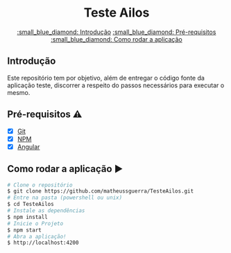 <h1 align="center">
  Teste Ailos
  <br>
</h1>

<p align="center">
  <a href="#introdução">:small_blue_diamond: Introdução</a>
  <a href="#pré-requisitos-warning">:small_blue_diamond: Pré-requisitos</a>
  <a href="#como-rodar-a-aplicação-arrow_forward">:small_blue_diamond: Como rodar a aplicação</a>
</p>

## Introdução
Este repositório tem por objetivo, além de entregar o código fonte da aplicação teste, discorrer a respeito do passos necessários para executar o mesmo.

## Pré-requisitos :warning:

- [x] [Git](https://git-scm.com)
- [x] [NPM](https://www.npmjs.com/)
- [x] [Angular](https://angular.io/)

## Como rodar a aplicação :arrow_forward:

```bash
# Clone o repositório
$ git clone https://github.com/matheussguerra/TesteAilos.git
# Entre na pasta (powershell ou unix)
$ cd TesteAilos
# Instale as dependências
$ npm install
# Inicie o Projeto
$ npm start
# Abra a aplicação!
$ http://localhost:4200
```
